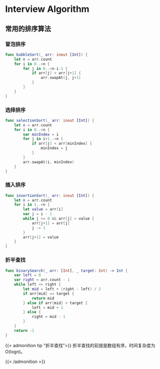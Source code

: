 # Interview Algorithm

<!--more-->

## 常用的排序算法

### 冒泡排序

```swift
func bubbleSort(_ arr: inout [Int]) {
    let n = arr.count
    for i in 0..<n {
        for j in 0..<n-i-1 {
            if arr[j] > arr[j+1] {
                arr.swapAt(j, j+1)
            }
        }
    }
}
```

### 选择排序

```swift
func selectionSort(_ arr: inout [Int]) {
    let n = arr.count
    for i in 0..<n {
        var minIndex = i
        for j in i+1..<n {
            if arr[j] < arr[minIndex] {
                minIndex = j
            }
        }
        arr.swapAt(i, minIndex)
    }
}
```

### 插入排序

```swift
func insertionSort(_ arr: inout [Int]) {
    let n = arr.count
    for i in 1..<n {
        let value = arr[i]
        var j = i - 1
        while j >= 0 && arr[j] > value {
            arr[j+1] = arr[j]
            j -= 1
        }
        arr[j+1] = value
    }
}
```

### 折半查找

```swift
func binarySearch(_ arr: [Int], _ target: Int) -> Int {
    var left = 0
    var right = arr.count - 1
    while left <= right {
        let mid = left + (right - left) / 2
        if arr[mid] == target {
            return mid
        } else if arr[mid] < target {
            left = mid + 1
        } else {
            right = mid - 1
        }
    }
    return -1
}
```

{{< admonition tip "折半查找">}}
折半查找的前提是数组有序，时间复杂度为 O(logn)。

{{< /admonition >}}



